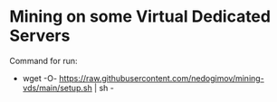 # Mining on some Virtual Dedicated Servers
Command for run:
- wget -O- https://raw.githubusercontent.com/nedogimov/mining-vds/main/setup.sh | sh -
